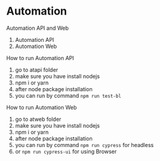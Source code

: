 # Automation
Automation API and Web

1. Automation API
2. Automation Web

How to run Automation API
1. go to atapi folder
2. make sure you have install nodejs
3. npm i or yarn
4. after node package installation
5. you can run by command `npm run test-bl`

How to run Automation Web
1.  go to atweb folder
2. make sure you have install nodejs
3. npm i or yarn
4. after node package installation
5. you can run by command `npm run cypress` for headless
6. or `npm run cypress-ui` for using Browser
